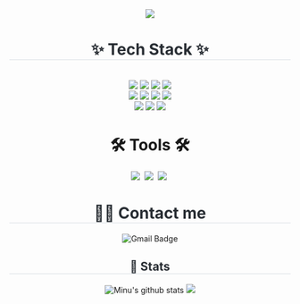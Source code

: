 <div align= "center">
    <img src="https://capsule-render.vercel.app/api?type=wave&color=0:fad0c4,100:0ffd1f&height=120&text=Hello,%20I'm%20Minu&animation=fadeIn&fontColor=0ccfe9&fontSize=60" />
</div>

<div align= "center">
    <h1 style="border-bottom: 1px solid #d8dee4; color: #282d33;"> ✨ Tech Stack ✨ </h1> 
    <br> 
    <div style="margin: 0 auto; text-align: center;" align="center"> 
        <img src="https://img.shields.io/badge/Python-3776AB?style=for-the-badge&logo=Python&logoColor=white">
        <img src="https://img.shields.io/badge/java-%23ED8B00.svg?style=for-the-badge&logo=openjdk&logoColor=white">
        <img src="https://img.shields.io/badge/C++-00599C?style=for-the-badge&logo=C%2B%2B&logoColor=white">
        <img src="https://img.shields.io/badge/pandas-%23150458.svg?style=for-the-badge&logo=pandas&logoColor=white">
 <br>
        <img src="https://img.shields.io/badge/Spring-6DB33F?style=for-the-badge&logo=Spring&logoColor=white">
        <img src="https://img.shields.io/badge/Spring Boot-6DB33F?style=for-the-badge&logo=Spring Boot&logoColor=white">
        <img src="https://img.shields.io/badge/Node.js-339933?style=for-the-badge&logo=Node.js&logoColor=white">
        <img src="https://img.shields.io/badge/express.js-%23404d59.svg?style=for-the-badge&logo=Express&logoColor=%2361DAFB">
        <br/>
        <img src="https://img.shields.io/badge/MySQL-4479A1?style=for-the-badge&logo=MySQL&logoColor=white">
        <img src="https://img.shields.io/badge/Amazon S3-569A31?style=for-the-badge&logo=Amazon S3&logoColor=white">
        <img src="https://img.shields.io/badge/Amazon AWS-232F3E?style=for-the-badge&logo=Amazon AWS&logoColor=white">
    
<h1 align="center">🛠 Tools 🛠</h1>
<div align="center">
  <img src="https://img.shields.io/badge/git-F05033.svg?style=for-the-badge&logo=git&logoColor=white" />&nbsp
  <img src="https://img.shields.io/badge/github-181717.svg?style=for-the-badge&logo=github&logoColor=white" />&nbsp
  <img src="https://img.shields.io/badge/Notion-F3F3F3.svg?style=for-the-badge&logo=notion&logoColor=black" />&nbsp
</div>




<div align= "center">
    <h1 style="border-bottom: 1px solid #d8dee4; color: #282d33;"> 🧑‍💻 Contact me </h1> 
    <div align="center" style="display: flex; justify-content: center;">
    <a href="mailto:alsdn4956@kookmin.ac.kr" style="text-decoration: none;">
        <img src="https://img.shields.io/badge/Gmail-D14836?style=for-the-badge&logo=gmail&logoColor=white" alt="Gmail Badge"/>
    </a>
</div>
<div align= "center">
    <h2 style="border-bottom: 1px solid #d8dee4; color: #282d33;"> 🏅 Stats </h2>
    <div align="center">
        <img src="https://github-readme-stats.vercel.app/api?username=alsdn4956&show_icons=true&theme=one_dark_pro" alt="Minu's github stats" />
        <img src="https://github-readme-stats.vercel.app/api/top-langs/?username=alsdn4956&layout=compact&theme=one_dark_pro"/>
    </div>
</div>
